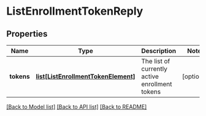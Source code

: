 # ListEnrollmentTokenReply

## Properties
Name | Type | Description | Notes
------------ | ------------- | ------------- | -------------
**tokens** | [**list[ListEnrollmentTokenElement]**](ListEnrollmentTokenElement.md) | The list of currently active enrollment tokens | [optional] 

[[Back to Model list]](../README.md#documentation-for-models) [[Back to API list]](../README.md#documentation-for-api-endpoints) [[Back to README]](../README.md)


